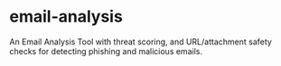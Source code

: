 # email-analysis
An Email Analysis Tool with threat scoring, and URL/attachment safety checks for detecting phishing and malicious emails.
